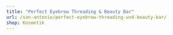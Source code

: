 ```yaml
---
title: "Perfect Eyebrow Threading & Beauty Bar"
url: /san-antonio/perfect-eyebrow-threading-und-beauty-bar/
shop: Kosmetik
---
```

